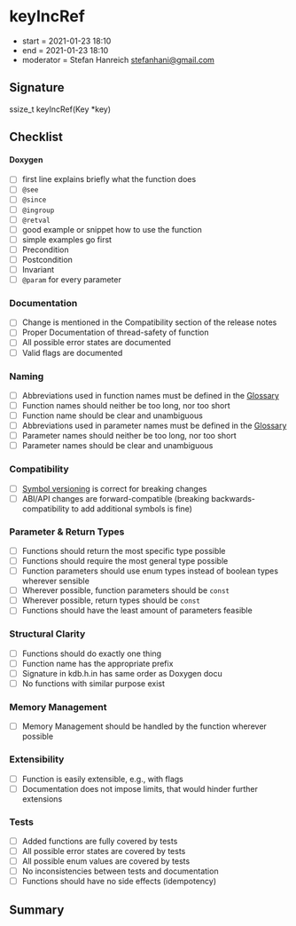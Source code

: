 # keyIncRef

- start = 2021-01-23 18:10
- end = 2021-01-23 18:10
- moderator = Stefan Hanreich <stefanhani@gmail.com>

## Signature

ssize_t keyIncRef(Key \*key)

## Checklist

#### Doxygen

- [ ] first line explains briefly what the function does
- [ ] `@see`
- [ ] `@since`
- [ ] `@ingroup`
- [ ] `@retval`
- [ ] good example or snippet how to use the function
- [ ] simple examples go first
- [ ] Precondition
- [ ] Postcondition
- [ ] Invariant
- [ ] `@param` for every parameter

### Documentation

- [ ] Change is mentioned in the Compatibility section of the release notes
- [ ] Proper Documentation of thread-safety of function
- [ ] All possible error states are documented
- [ ] Valid flags are documented

### Naming

- [ ] Abbreviations used in function names must be defined in the
      [Glossary](/doc/help/elektra-glossary.md)
- [ ] Function names should neither be too long, nor too short
- [ ] Function name should be clear and unambiguous
- [ ] Abbreviations used in parameter names must be defined in the
      [Glossary](/doc/help/elektra-glossary.md)
- [ ] Parameter names should neither be too long, nor too short
- [ ] Parameter names should be clear and unambiguous

### Compatibility

- [ ] [Symbol versioning](/doc/dev/symbol-versioning.md)
      is correct for breaking changes
- [ ] ABI/API changes are forward-compatible (breaking backwards-compatibility
      to add additional symbols is fine)

### Parameter & Return Types

- [ ] Functions should return the most specific type possible
- [ ] Functions should require the most general type possible
- [ ] Function parameters should use enum types instead of boolean types
      wherever sensible
- [ ] Wherever possible, function parameters should be `const`
- [ ] Wherever possible, return types should be `const`
- [ ] Functions should have the least amount of parameters feasible

### Structural Clarity

- [ ] Functions should do exactly one thing
- [ ] Function name has the appropriate prefix
- [ ] Signature in kdb.h.in has same order as Doxygen docu
- [ ] No functions with similar purpose exist

### Memory Management

- [ ] Memory Management should be handled by the function wherever possible

### Extensibility

- [ ] Function is easily extensible, e.g., with flags
- [ ] Documentation does not impose limits, that would hinder further extensions

### Tests

- [ ] Added functions are fully covered by tests
- [ ] All possible error states are covered by tests
- [ ] All possible enum values are covered by tests
- [ ] No inconsistencies between tests and documentation
- [ ] Functions should have no side effects (idempotency)

## Summary
